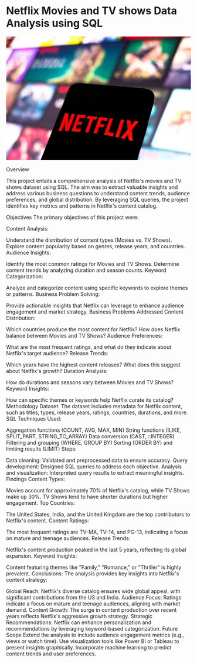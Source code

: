 # Netflix Movies and TV shows Data Analysis using SQL 
![Netflix Logo](depositphotos_545712008-stock-photo-february-2022-brazil-photo-illustration.jpg)

Overview

This project entails a comprehensive analysis of Netflix's movies and TV shows dataset using SQL. The aim was to extract valuable insights and address various business questions to understand content trends, audience preferences, and global distribution. By leveraging SQL queries, the project identifies key metrics and patterns in Netflix's content catalog.

Objectives
The primary objectives of this project were:

Content Analysis:

Understand the distribution of content types (Movies vs. TV Shows).
Explore content popularity based on genres, release years, and countries.
Audience Insights:

Identify the most common ratings for Movies and TV Shows.
Determine content trends by analyzing duration and season counts.
Keyword Categorization:

Analyze and categorize content using specific keywords to explore themes or patterns.
Business Problem Solving:

Provide actionable insights that Netflix can leverage to enhance audience engagement and market strategy.
Business Problems Addressed
Content Distribution:

Which countries produce the most content for Netflix?
How does Netflix balance between Movies and TV Shows?
Audience Preferences:

What are the most frequent ratings, and what do they indicate about Netflix's target audience?
Release Trends:

Which years have the highest content releases? What does this suggest about Netflix's growth?
Duration Analysis:

How do durations and seasons vary between Movies and TV Shows?
Keyword Insights:

How can specific themes or keywords help Netflix curate its catalog?
Methodology
Dataset:
The dataset includes metadata for Netflix content, such as titles, types, release years, ratings, countries, durations, and more.
SQL Techniques Used:

Aggregation functions (COUNT, AVG, MAX, MIN)
String functions (ILIKE, SPLIT_PART, STRING_TO_ARRAY)
Data conversion (CAST, ::INTEGER)
Filtering and grouping (WHERE, GROUP BY)
Sorting (ORDER BY) and limiting results (LIMIT)
Steps:

Data cleaning: Validated and preprocessed data to ensure accuracy.
Query development: Designed SQL queries to address each objective.
Analysis and visualization: Interpreted query results to extract meaningful insights.
Findings
Content Types:

Movies account for approximately 70% of Netflix's catalog, while TV Shows make up 30%.
TV Shows tend to have shorter durations but higher engagement.
Top Countries:

The United States, India, and the United Kingdom are the top contributors to Netflix's content.
Content Ratings:

The most frequent ratings are TV-MA, TV-14, and PG-13, indicating a focus on mature and teenage audiences.
Release Trends:

Netflix's content production peaked in the last 5 years, reflecting its global expansion.
Keyword Insights:

Content featuring themes like "Family," "Romance," or "Thriller" is highly prevalent.
Conclusions:
The analysis provides key insights into Netflix's content strategy:

Global Reach: Netflix's diverse catalog ensures wide global appeal, with significant contributions from the US and India.
Audience Focus: Ratings indicate a focus on mature and teenage audiences, aligning with market demand.
Content Growth: The surge in content production over recent years reflects Netflix's aggressive growth strategy.
Strategic Recommendations: Netflix can enhance personalization and recommendations by leveraging keyword-based categorization.
Future Scope
Extend the analysis to include audience engagement metrics (e.g., views or watch time).
Use visualization tools like Power BI or Tableau to present insights graphically.
Incorporate machine learning to predict content trends and user preferences.

